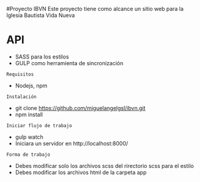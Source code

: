 #Proyecto IBVN
Este proyecto tiene como alcance un sitio web para 
la Iglesia Bautista Vida Nueva 
# API
- SASS para los estilos
- GULP como herramienta de sincronización

```
Requisitos
```
- Nodejs, npm

```
Instalación
```
- git clone https://github.com/miguelangelgsl/ibvn.git
- npm install 

```
Iniciar flujo de trabajo
```
- gulp watch
- Iniciara un servidor en http://localhost:8000/ 
```
Forma de trabajo
```
- Debes modificar solo los archivos scss del rirectorio scss para el estilo
- Debes modificar los archivos html de la carpeta app
